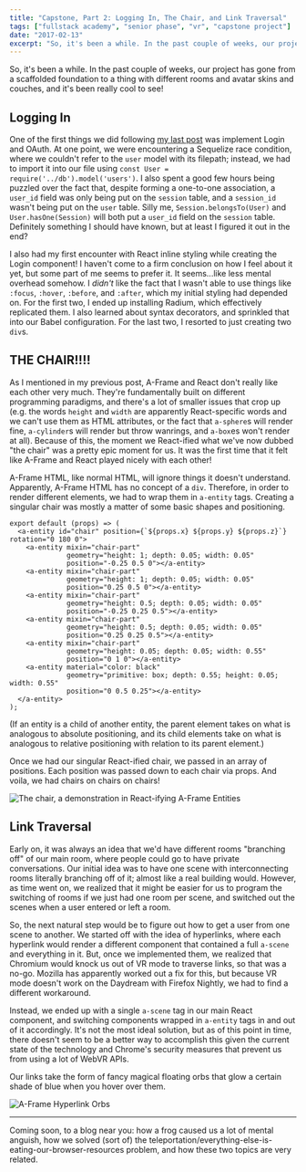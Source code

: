 ```yaml
---
title: "Capstone, Part 2: Logging In, The Chair, and Link Traversal"
tags: ["fullstack academy", "senior phase", "vr", "capstone project"]
date: "2017-02-13"
excerpt: "So, it's been a while. In the past couple of weeks, our project has gone from a scaffolded foundation to a thing with different rooms and avatar skins and couches, and it's been really cool to see!"
---
```


So, it's been a while. In the past couple of weeks, our project has gone from a scaffolded foundation to a thing with different rooms and avatar skins and couches, and it's been really cool to see!

## Logging In

One of the first things we did following [my last post](/writing/2017-01-30-react-redux-race-conditions-webrtc/) was implement Login and OAuth. At one point, we were encountering a Sequelize race condition, where we couldn't refer to the `user` model with its filepath; instead, we had to import it into our file using `const User = require('../db').model('users')`. I also spent a good few hours being puzzled over the fact that, despite forming a one-to-one association, a `user_id` field was only being put on the `session` table, and a `session_id` wasn't being put on the `user` table. Silly me, `Session.belongsTo(User)` and `User.hasOne(Session)` will both put a `user_id` field on the `session` table. Definitely something I should have known, but at least I figured it out in the end?

I also had my first encounter with React inline styling while creating the Login component! I haven't come to a firm conclusion on how I feel about it yet, but some part of me seems to prefer it. It seems...like less mental overhead somehow. I *didn't* like the fact that I wasn't able to use things like `:focus`, `:hover`, `:before`, and `:after`, which my initial styling had depended on. For the first two, I ended up installing Radium, which effectively replicated them. I also learned about syntax decorators, and sprinkled that into our Babel configuration. For the last two, I resorted to just creating two `div`s.

## THE CHAIR!!!!

As I mentioned in my previous post, A-Frame and React don't really like each other very much. They're fundamentally built on different programming paradigms, and there's a lot of smaller issues that crop up (e.g. the words `height` and `width` are apparently React-specific words and we can't use them as HTML attributes, or the fact that `a-sphere`s will render fine, `a-cylinder`s will render but throw wanrings, and `a-box`es won't render at all). Because of this, the moment we React-ified what we've now dubbed "the chair" was a pretty epic moment for us. It was the first time that it felt like A-Frame and React played nicely with each other!

A-Frame HTML, like normal HTML, will ignore things it doesn't understand. Apparently, A-Frame HTML has no concept of a `div`. Therefore, in order to render different elements, we had to wrap them in `a-entity` tags. Creating a singular chair was mostly a matter of some basic shapes and positioning.

```
export default (props) => (
  <a-entity id="chair" position={`${props.x} ${props.y} ${props.z}`} rotation="0 180 0">
    <a-entity mixin="chair-part"
              geometry="height: 1; depth: 0.05; width: 0.05"
              position="-0.25 0.5 0"></a-entity>
    <a-entity mixin="chair-part"
              geometry="height: 1; depth: 0.05; width: 0.05"
              position="0.25 0.5 0"></a-entity>
    <a-entity mixin="chair-part"
              geometry="height: 0.5; depth: 0.05; width: 0.05"
              position="-0.25 0.25 0.5"></a-entity>
    <a-entity mixin="chair-part"
              geometry="height: 0.5; depth: 0.05; width: 0.05"
              position="0.25 0.25 0.5"></a-entity>
    <a-entity mixin="chair-part"
              geometry="height: 0.05; depth: 0.05; width: 0.55"
              position="0 1 0"></a-entity>
    <a-entity material="color: black"
              geometry="primitive: box; depth: 0.55; height: 0.05; width: 0.55"
              position="0 0.5 0.25"></a-entity>
  </a-entity>
);
```
(If an entity is a child of another entity, the parent element takes on what is analogous to absolute positioning, and its child elements take on what is analogous to relative positioning with relation to its parent element.)

Once we had our singular React-ified chair, we passed in an array of positions. Each position was passed down to each chair via props. And voila, we had chairs on chairs on chairs!

<img src="/images/posts/2017-02/the-chair-reactifying-aframe-entities.png" alt="The chair, a demonstration in React-ifying A-Frame Entities"/>

## Link Traversal

Early on, it was always an idea that we'd have different rooms "branching off" of our main room, where people could go to have private conversations. Our initial idea was to have one scene with interconnecting rooms literally branching off of it; almost like a real building would. However, as time went on, we realized that it might be easier for us to program the switching of rooms if we just had one room per scene, and switched out the scenes when a user entered or left a room.

So, the next natural step would be to figure out how to get a user from one scene to another. We started off with the idea of hyperlinks, where each hyperlink would render a different component that contained a full `a-scene` and everything in it. But, once we implemented them, we realized that Chromium would knock us out of VR mode to traverse links, so that was a no-go. Mozilla has apparently worked out a fix for this, but because VR mode doesn't work on the Daydream with Firefox Nightly, we had to find a different workaround.

Instead, we ended up with a single `a-scene` tag in our main React component, and switching components wrapped in `a-entity` tags in and out of it accordingly. It's not the most ideal solution, but as of this point in time, there doesn't seem to be a better way to accomplish this given the current state of the technology and Chrome's security measures that prevent us from using a lot of WebVR APIs.

Our links take the form of fancy magical floating orbs that glow a certain shade of blue when you hover over them.

<img src="/images/posts/2017-02/aframe-hyperlink-orbs.png" alt="A-Frame Hyperlink Orbs"/>

---

Coming soon, to a blog near you: how a frog caused us a lot of mental anguish, how we solved (sort of) the teleportation/everything-else-is-eating-our-browser-resources problem, and how these two topics are very related.

